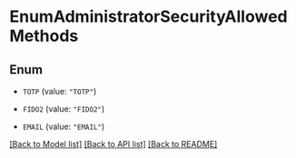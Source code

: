 # EnumAdministratorSecurityAllowedMethods

## Enum


* `TOTP` (value: `"TOTP"`)

* `FIDO2` (value: `"FIDO2"`)

* `EMAIL` (value: `"EMAIL"`)


[[Back to Model list]](../README.md#documentation-for-models) [[Back to API list]](../README.md#documentation-for-api-endpoints) [[Back to README]](../README.md)


